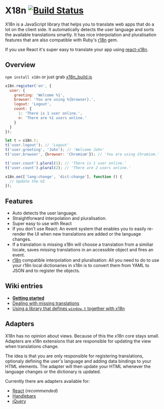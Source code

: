 # X18n [![Build Status](https://travis-ci.org/florian/x18n.png)](https://travis-ci.org/florian/x18n)

X18n is a JavaScript library that helps you to translate web apps that do a lot on the client side. It automatically detects the user language and sorts the available translations smartly. It has nice interpolation and pluralisation features that are also compatible with Ruby's [r18n](https://github.com/ai/r18n) gem.

If you use React it's super easy to translate your app using [react-x18n](https://github.com/marco-a/react-x18n).

## Overview

`npm install x18n` or just grab [x18n_build.js](https://raw.githubusercontent.com/florian/x18n/master/lib/x18n_build.js)

```js
x18n.register('en', {
  user: {
    greeting: 'Welcome %1',
    browser: 'You are using %{browser}.',
    logout: 'Logout',
    count: {
      1: 'There is 1 user online.',
      n: 'There are %1 users online.'
    }
  }
});

let t = x18n.t;
t('user.logout'); // 'Logout'
t('user.greeting', 'John'); // 'Welcome John'
t('user.browser', {browser: 'Chromium'}); // 'You are using Chromium.'

t('user.count').plural(1); // 'There is 1 user online.'
t('user.count').plural(2); // 'There are 2 users online.'

x18n.on(['lang:change', 'dict:change'], function () {
  // Update the UI
});
```

## Features

- Auto detects the user language.
- Straightforward interpolation and pluralisation.
- Super easy to use with React
- If you don't use React: An event system that enables you to easily re-render the UI when new translations are added or the language changes.
- If a translation is missing x18n will choose a translation from a similiar locale, saves missing translations in an accessible object and fires an event.
- [r18n](https://github.com/ai/r18n) compatible interpolation and pluralisation: All you need to do to use your r18n local dictionaries in x18n is to convert them from YAML to JSON and to register the objects.

## Wiki entries

- **[Getting started](https://github.com/florian/x18n/wiki/Getting-started)**
- [Dealing with missing translations](https://github.com/florian/x18n/wiki/Dealing-with-missing-translations)
- [Using a library that defines `window.t` together with x18n](https://github.com/florian/x18n/wiki/t.noConflict)

## Adapters

X18n has no opinion about views. Because of this the x18n core stays small. Adapters are x18n extensions that are responsible for updating the view when translations change.

The idea is that you are only responsible for registering translations, optionaly defining the user's language and adding data bindings to your HTML elements. The adapter will then update your HTML whenever the language changes or the dictionary is updated.

Currently there are adapters available for:

- [React](https://github.com/marco-a/react-x18n) (*recommended*)
- [Handlebars](https://github.com/SBoudrias/handlebars-x18n)
- [jQuery](https://github.com/florian/jQuery.x18n/)
